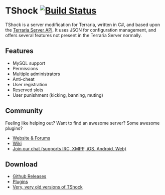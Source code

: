 # TShock [![Build Status](https://travis-ci.org/NyxStudios/TShock.png?branch=general-devel)](https://travis-ci.org/NyxStudios/TShock) 

TShock is a server modification for Terraria, written in C#, and based upon the [Terraria Server API](https://github.com/Deathmax/TerrariaAPI-Server). It uses JSON for configuration management, and offers several features not present in the Terraria Server normally.

## Features

* MySQL support
* Permissions
* Multiple administrators
* Anti-cheat
* User registration
* Reserved slots
* User punishment (kicking, banning, muting)

## Community

Feeling like helping out? Want to find an awesome server? Some awesome plugins?

* [Website & Forums](https://tshock.co/xf/)
* [Wiki](https://tshock.atlassian.net/wiki/display/TSHOCKPLUGINS/Home)
* [Join our chat (supports IRC, XMPP, iOS, Android, Web)](http://chat.tshock.co/)

## Download

* [Github Releases](https://github.com/TShock/TShock/releases)
* [Plugins](https://tshock.co/xf/index.php?resources/)
* [Very, very old versions of TShock](https://github.com/TShock/TShock/downloads)
